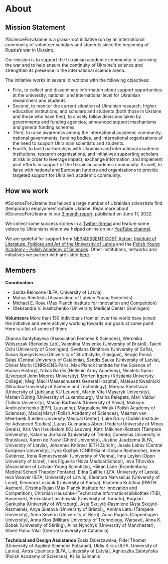 # About

## Mission Statement

#ScienceForUkraine is a grass-root initiative run by an international community of volunteer scholars and students since the beginning of Russia’s war in Ukraine. 

Our mission is to support the Ukrainian academic community in surviving the war and to help ensure the continuity of Ukraine's science and strengthen its presence in the international science arena. 

The initiative works in several directions with the following objectives: 
* First, to collect and disseminate information about support opportunities at the university, national, and international level for Ukrainian researchers and students.
* Second, to monitor the current situation of Ukrainian research, higher education institutions, and scholars and students (both those in Ukraine and those who have fled), to closely follow decisions taken by governments and funding agencies, announced support mechanisms and general funding schemes.
* Third, to raise awareness among the international academic community, national governments, funding bodies, and international organisations of the need to support Ukrainian scientists and students.
* Fourth, to build partnerships with Ukrainian and international academic institutions, research organisations, and initiatives supporting scholars at risk in order to leverage impact, exchange information, and implement joint efforts in support of the Ukrainian academic community. As well, to liaise with national and European funders and organisations to provide targeted support for Ukraine’s academic community.

## How we work

#ScienceForUkraine has helped a large number of Ukrainian scienstists find (temporary) emplyoment outside Ukraine. Read more about #ScienceForUkraine in our [3 month report](https://papers.ssrn.com/sol3/papers.cfm?abstract_id=4139263), published on June 17, 2022.

We collect some success stories in a [Twitter thread](https://twitter.com/i/events/1519372075504484352) and feature some videos by Ukrainians whom we helped online on our [YouTube channel](https://www.youtube.com/@scienceforukraine1731).

We are grateful for support from [NEP4DISSENT COST Action](https://nep4dissent.eu/), [Institute of Literature, Folklore and Art of the University of Latvia](http://lulfmi.lv/en/news) and the [Polish Young Academy - Polish Academy of Sciences](https://amu.pan.pl/en/). Other institutions, networks and initiatives we partner with are listed [here](./partners.html).

## Members

**Coordination**

*   Sanita Reinsone (ILFA, University of Latvia)
*   Matīss Reinfelds (Association of Latvian Young Scientists)
*   Michael E. Rose (Max Planck Institute for Innovation and Competition)
*   Oleksandra V. Ivashchenko (University Medical Center Groningen)

**Volunteers**
More than 130 individuals from all over the world have joined the initiative and were actively working towards our goals at some point. Here is a list of some of them:

Zhanna Santybayeva (Association Femmes & Sciences), Weronika Wolszczak (Berkeley Lab), Valentina Mosienko (University of Bristol), Taichi Ochi (University of Groningen), Svetlana Dimitrova (University of Sofia), Susan Spesyvtseva (University of Strathclyde, Glasgow), Sergio Ponsá Salas (Central University of Catalonia), Sandis Sauka (University of Latvia), Olivier Morin (CNRS/ENS Paris; Max Planck Institute for the Science of Human History), Nikos Bardis (Hellenic Army Academy), Nicoleta Spinu (Liverpool John Moores University), Morten Irgens (Kristiania University College), Megi Maci (Massachusetts General Hospital), Mateusz Kwaśnicki (Wrocław University of Science and Technology), Maryna Shevtsova (University of Ljubljana; KU Leuven), Martin Víta (Masaryk University), Marten Düring (University of Luxembourg), Marina Pelepets, Mari Valdur (Tallinn University), Marcin Bartosiak (University of Pavia), Maksym Andriushchenko (EPFL Lausanne), Magdalena Wnuk (Polish Academy of Sciences), Maciej Maryl (Polish Academy of Sciences), Maarten van Meerbeek (Leiden University Medical Center), Luke Drury (Dublin Institute for Advanced Studies), Lucas Guimarães Abreu (Federal University of Minas Gerais), Kris Van Heuckelom (KU Leuven), Katri Mäkinen-Rostedt (Tampere University), Katarina Juríková (University of Trento; Comenius University in Bratislava), Karen de Pauw (Ghent University), Justīne Jaudzema (ILFA, University of Latvia), Johannes Knörzer (ETH Zurich), Jessie Labov (Central European University), Iryna Gozhyk (CNRS/Saint-Gobain Recherche), Irene Gutiérrez, Irena Remestwenski (University of Vienna), Inna Leykin (Open University of Israel), Inês Figueira (Nova Medical School), Ieva Tihovska (Association of Latvian Young Scientists), Håkan Lane (Brandenburg Medical School Theodor Fontane), Elīna Gailīte (ILFA, University of Latvia), Ieva Weaver (ILFA, University of Latvia), Eleonora Narvselius (University of Lund), Eleonora Losiouk (University of Padua), Ekaterina Kutafina (RWTH Aachen), Cristina Rujan (Max Planck Institute for Innovation and Competition), Christian Hauschke (Technische Informationsbibliothek (TIB), Hannover), Brokoslaw Laschowski (University of Toronto), Bogdan Garkusha (University of Würzburg), Asta Skujytė-Razmienė (Asta Skujytė-Razmienė), Anya Skatova (University of Bristol),, Annina Lattu (Tampere University), Anna Severin (University of Bern), Anna Rogers (Copenhagen University), Anna Kłos (Military University of Technology, Warsaw), Anna K. Bobak (University of Stirling), Alina Nynchyk (University of Manchester), Albert Palou Vilar (Central University of Catalonia)

**Technical and Design Assistance**
Zosia Dzierzawska, Fidel Thomet (University of Applied Sciences Potsdam), Uldis Ķirsis (ILFA, University of Latvia), Antra Upeniece (ILFA, University of Latvia), Agnieszka Zalotyńska (Polish Academy of Sciences), Krišs Salmanis
